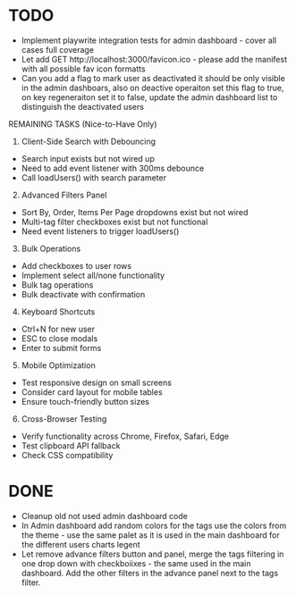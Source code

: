 # TODO

* Implement playwrite integration tests for admin dashboard - cover all cases full coverage
*  Let add GET http://localhost:3000/favicon.ico - please add the manifest with all possible fav icon formatts
* Can you add a flag to mark user as deactivated it should be only visible in the admin dashboars, also on deactive operaiton set this flag to true, on key regeneraiton set it to false, update the admin dashboard list to distinguish the deactivated users

REMAINING TASKS (Nice-to-Have Only)

1. Client-Side Search with Debouncing

- Search input exists but not wired up
- Need to add event listener with 300ms debounce
- Call loadUsers() with search parameter

2. Advanced Filters Panel

- Sort By, Order, Items Per Page dropdowns exist but not wired
- Multi-tag filter checkboxes exist but not functional
- Need event listeners to trigger loadUsers()

3. Bulk Operations

- Add checkboxes to user rows
- Implement select all/none functionality
- Bulk tag operations
- Bulk deactivate with confirmation

4. Keyboard Shortcuts

- Ctrl+N for new user
- ESC to close modals
- Enter to submit forms

5. Mobile Optimization

- Test responsive design on small screens
- Consider card layout for mobile tables
- Ensure touch-friendly button sizes

6. Cross-Browser Testing

- Verify functionality across Chrome, Firefox, Safari, Edge
- Test clipboard API fallback
- Check CSS compatibility

# DONE

* Cleanup old not used admin dashboard code
* In Admin dashboard add random colors for the tags use the colors from the theme - use the same palet as it is used in the main dashboard for the different users charts legent
* Let remove advance filters button and panel, merge the tags filtering in one drop down with checkboiixes - the same used in the main dashboard. Add the other filters in the advance panel next to the tags filter.
